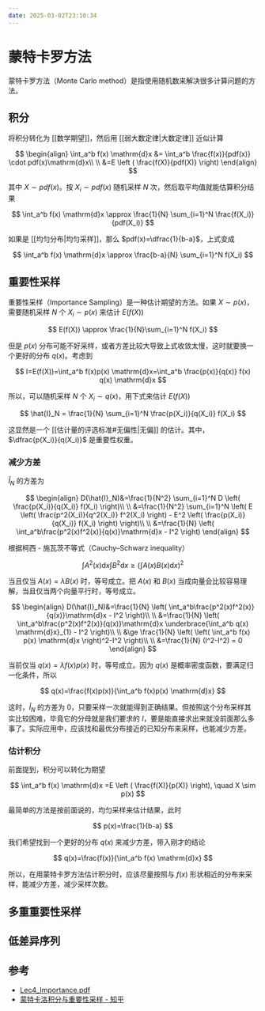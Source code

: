 ```yaml
---
date: 2025-03-02T23:10:34
---
```


# 蒙特卡罗方法

蒙特卡罗方法（Monte Carlo method）是指使用随机数来解决很多计算问题的方法。

## 积分

将积分转化为 [[数学期望]]，然后用 [[弱大数定律|大数定律]] 近似计算

$$
\begin{align}
\int_a^b f(x) \mathrm{d}x &= \int_a^b \frac{f(x)}{pdf(x)} \cdot pdf(x)\mathrm{d}x\\
\\
&=E \left ( \frac{f(X)}{pdf(X)} \right)
\end{align}
$$

其中 $X \sim pdf(x)$。按 $X_i \sim pdf(x)$ 随机采样 $N$ 次，然后取平均值就能估算积分结果

$$
\int_a^b f(x) \mathrm{d}x \approx \frac{1}{N} \sum_{i=1}^N \frac{f(X_i)}{pdf(X_i)}
$$

如果是 [[均匀分布|均匀采样]]，那么 $pdf(x)=\dfrac{1}{b-a}$，上式变成

$$
\int_a^b f(x) \mathrm{d}x \approx \frac{b-a}{N} \sum_{i=1}^N f(X_i)
$$

## 重要性采样

重要性采样（Importance Sampling）是一种估计期望的方法。如果 $X \sim p(x)$，需要随机采样 $N$ 个 $X_i \sim p(x)$ 来估计 $E(f(X))$

$$
E(f(X)) \approx \frac{1}{N}\sum_{i=1}^N f(X_i)
$$

但是 $p(x)$ 分布可能不好采样，或者方差比较大导致上式收敛太慢，这时就要换一个更好的分布 $q(x)$。考虑到

$$
I=E(f(X))=\int_a^b f(x)p(x) \mathrm{d}x=\int_a^b \frac{p(x)}{q(x)} f(x) q(x) \mathrm{d}x
$$

所以，可以随机采样 $N$ 个 $X_i \sim q(x)$，用下式来估计 $E(f(X))$

$$
\hat{I}_N = \frac{1}{N} \sum_{i=1}^N \frac{p(X_i)}{q(X_i)} f(X_i)
$$

这显然是一个 [[估计量的评选标准#无偏性|无偏]] 的估计。其中，$\dfrac{p(X_i)}{q(X_i)}$ 是重要性权重。

### 减少方差

$\hat{I}_N$ 的方差为

$$
\begin{align}
D(\hat{I}_N)&=\frac{1}{N^2} \sum_{i=1}^N D \left( \frac{p(X_i)}{q(X_i)} f(X_i) \right)\\
\\
&=\frac{1}{N^2} \sum_{i=1}^N \left( E \left( \frac{p^2(X_i)}{q^2(X_i)} f^2(X_i) \right) - E^2 \left( \frac{p(X_i)}{q(X_i)} f(X_i) \right) \right)\\
\\
&=\frac{1}{N} \left( \int_a^b\frac{p^2(x)f^2(x)}{q(x)}\mathrm{d}x - I^2 \right)
\end{align}
$$

根据柯西 - 施瓦茨不等式（Cauchy–Schwarz inequality）

$$
\int A^2(x) \mathrm{d}x \int B^2 \mathrm{d}x \ge \left( \int A(x)B(x) \mathrm{d}x \right)^2
$$

当且仅当 $A(x)=\lambda B(x)$ 时，等号成立。把 $A(x)$ 和 $B(x)$ 当成向量会比较容易理解，当且仅当两个向量平行时，等号成立。

$$
\begin{align}
D(\hat{I}_N)&=\frac{1}{N} \left( \int_a^b\frac{p^2(x)f^2(x)}{q(x)}\mathrm{d}x - I^2 \right)\\
\\
&=\frac{1}{N} \left( \int_a^b\frac{p^2(x)f^2(x)}{q(x)}\mathrm{d}x \underbrace{\int_a^b q(x) \mathrm{d}x}_{1} - I^2 \right)\\
\\
&\ge \frac{1}{N} \left( \left( \int_a^b f(x) p(x) \mathrm{d}x \right)^2-I^2 \right)\\
\\
&=\frac{1}{N} (I^2-I^2) = 0
\end{align}
$$

当前仅当 $q(x)=\lambda f(x)p(x)$ 时，等号成立。因为 $q(x)$ 是概率密度函数，要满足归一化条件，所以

$$
q(x)=\frac{f(x)p(x)}{\int_a^b f(x)p(x) \mathrm{d}x}
$$

这时，$\hat{I}_N$ 的方差为 $0$，只要采样一次就能得到正确结果。但按照这个分布采样其实比较困难，毕竟它的分母就是我们要求的 $I$，要是能直接求出来就没前面那么多事了。实际应用中，应该找和最优分布接近的已知分布来采样，也能减少方差。

### 估计积分

前面提到，积分可以转化为期望

$$
\int_a^b f(x) \mathrm{d}x =E \left ( \frac{f(X)}{p(X)} \right), \quad X \sim p(x)
$$

最简单的方法是按前面说的，均匀采样来估计结果，此时

$$
p(x)=\frac{1}{b-a}
$$

我们希望找到一个更好的分布 $q(x)$ 来减少方差，带入刚才的结论

$$
q(x)=\frac{f(x)}{\int_a^b f(x) \mathrm{d}x}
$$

所以，在用蒙特卡罗方法估计积分时，应该尽量按照与 $f(x)$ 形状相近的分布来采样，能减少方差，减少采样次数。

## 多重重要性采样

## 低差异序列

## 参考

- [Lec4_Importance.pdf](https://faculty.washington.edu/yenchic/17Sp_403/Lec4_Importance.pdf)
- [蒙特卡洛积分与重要性采样 - 知乎](https://zhuanlan.zhihu.com/p/337044893)
